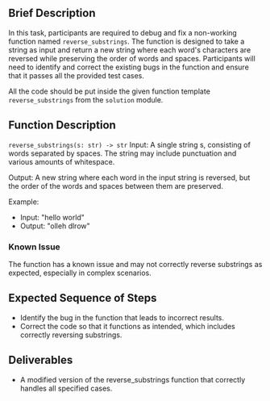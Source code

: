 ## Brief Description
In this task, participants are required to debug and fix a non-working function named `reverse_substrings`. The function is designed to take a string as input and return a new string where each word's characters are reversed while preserving the order of words and spaces. Participants will need to identify and correct the existing bugs in the function and ensure that it passes all the provided test cases.

All the code should be put inside the given function template `reverse_substrings` from the `solution` module.

## Function Description
`reverse_substrings(s: str) -> str`
Input: A single string s, consisting of words separated by spaces. The string may include punctuation and various amounts of whitespace.

Output: A new string where each word in the input string is reversed, but the order of the words and spaces between them are preserved.

Example:
- Input: "hello world"
- Output: "olleh dlrow"

### Known Issue
The function has a known issue and may not correctly reverse substrings as expected, especially in complex scenarios.

## Expected Sequence of Steps

- Identify the bug in the function that leads to incorrect results.
- Correct the code so that it functions as intended, which includes correctly reversing substrings.

## Deliverables
- A modified version of the reverse_substrings function that correctly handles all specified cases.